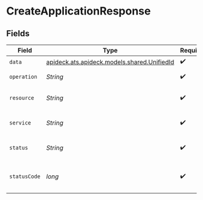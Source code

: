 # CreateApplicationResponse


## Fields

| Field                                                                           | Type                                                                            | Required                                                                        | Description                                                                     | Example                                                                         |
| ------------------------------------------------------------------------------- | ------------------------------------------------------------------------------- | ------------------------------------------------------------------------------- | ------------------------------------------------------------------------------- | ------------------------------------------------------------------------------- |
| `data`                                                                          | [apideck.ats.apideck.models.shared.UnifiedId](../../models/shared/UnifiedId.md) | :heavy_check_mark:                                                              | N/A                                                                             |                                                                                 |
| `operation`                                                                     | *String*                                                                        | :heavy_check_mark:                                                              | Operation performed                                                             | add                                                                             |
| `resource`                                                                      | *String*                                                                        | :heavy_check_mark:                                                              | Unified API resource name                                                       | Applications                                                                    |
| `service`                                                                       | *String*                                                                        | :heavy_check_mark:                                                              | Apideck ID of service provider                                                  | sap-successfactors                                                              |
| `status`                                                                        | *String*                                                                        | :heavy_check_mark:                                                              | HTTP Response Status                                                            | OK                                                                              |
| `statusCode`                                                                    | *long*                                                                          | :heavy_check_mark:                                                              | HTTP Response Status Code                                                       | 200                                                                             |